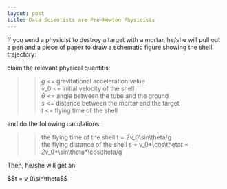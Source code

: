 ```yaml
---
layout: post
title: Data Scientists are Pre-Newton Physicists
---
```


If you send a physicist to destroy a target with a mortar, he/she will pull out a pen and a piece of paper to draw a schematic figure showing the shell trajectory:  

claim the relevant physical quantitis:  

>> *g* <= gravitational acceleration value  
>> *v*_0 <= initial velocity of the shell  
>> $\theta$ <= angle between the tube and the ground  
>> *s* <= distance between the mortar and the target  
>> *t* <= flying time of the shell  

and do the following caculations:
>>the flying time of the shell
>>t = 2*v_0*\sin\theta/g  
>>the flying distance of the shell
>>s = v_0*\cos\theta*t = 2*v_0*\sin\theta*\cos\theta/g  

Then, he/she will get an

\$\$t = v\_0\\sin\\theta\$\$
